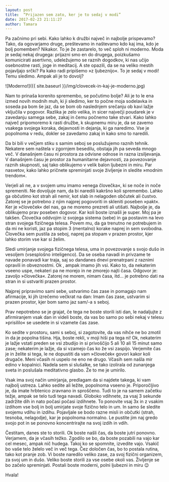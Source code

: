 ```yaml
---
layout: post
title:	“Prijazen sem zato, ker je to sedaj v modi”
date: 2017-02-23 21:11:27
author: Tamara
---
```

Pa začnimo pri sebi. Kako lahko k družbi največ in najbolje prispevamo? Tako, da ogovarjamo druge, preštevamo in naštevamo kdo kaj ima, kdo je bolj pomemben? 
Nikakor. To je že zastarelo, to več sploh ni moderno. 
Moda je sedaj nekaj drugega: prijazni smo en do drugega, poizkušamo komunicirati asertivno, udeležujemo se raznih dogodkov, ki nas učijo osebnostne rasti, joge in meditacij. 
A ste opazili, da se na veliko mestih pojavljajo srčki? Pa kako radi pripišemo »z ljubeznijo«. To je sedaj v modi! Temu sledimo. Ampak ali je to dovolj?

![Moderno!]({{ site.baseurl }}/img/clovecek-in-kaj-je-moderno.jpg)

Nam to prinaša korenito spremembo, se počutimo bolje? Ali je to le ena izmed novih modnih muh, ki ji sledimo, ker to počne moja sodelavka in soseda pa bom še jaz, da se bom ob naslednjem srečanju ob kavi lažje vključila v pogovor. Razlika je zelo velika, in sicer največji poudarek je v zavedanju samega sebe, zakaj in čemu počnemo take stvari. Kako lahko največ pripomoremo k rasti družbe, k skupnemu miru je, da se zavemo vsakega svojega koraka, dejavnosti in dejanja, ki ga naredimo. Vse je popolnoma v redu, dokler se zavedamo zakaj in kako smo to naredili.

Da bi bili v večjem stiku s samim seboj se poslužujemo raznih tehnik. Nekatere sem naštela v zgornjem besedilu, obstaja jih pa seveda mnogo več. V današnjem času ni prostora za odvisne odnose in razna izsiljevanja. V današnjem času je prostor za humanitarne dejavnosti, za povezovanje raznih skupnosti, saj tako oblikujemo v velik balon ljubezni in miru. Par nasvetov, kako lahko pričnete spreminjati svoje življenje in sledite »modnim trendom«.

Verjeli ali ne, a v svojem umu imamo »enega človečka«, ki se noče in noče spremeniti. Ne dovoljuje nam, da bi naredili kakršno koli spremembo. Lahko ga občutimo kot strah ali nemir, kot slab in nelagoden občutek ali čustvo. Zatorej se je potrebno z njim najprej pogovoriti in skleniti poseben »pakt«. Ker je »človeček« del nas, ga ne moremo prezreti ali utišati. Najbolje je, da oblikujemo prav poseben dogovor. Kar koli boste iznašli je super. Moj pa je takšen. Človečka oddvojim iz svojega sistema (sebe) in ga postavim na levo stran svojega fizičnega telesa. Povem mu, da ga trenutno ne potrebujem in da mi ne koristi, jaz pa stopim 3 (mentalno) korake naprej in sem svobodna. Človečka sem pustila za seboj, naprej pa stopam v prazen prostor, kjer lahko storim vse kar si želim.


Sledi umirjanje svojega fizičnega telesa, uma in povezovanje s svojo dušo in vesoljem (vsesplošno inteligenco). Da se oseba navadi in privzame te navade ponavadi kar traja, saj so dandanes dnevi prenatrpani z raznimi opravili in obveznostmi. Ok , ampak imamo jih vsi. Kako to, da nekaterim vseeno uspe, nekateri pa ne morejo in ne zmorejo najti časa. Odgovor je: zavoljo »človečka«. Zatorej ne morem, nimam časa, itd… je potrebno dati na stran in si ustvariti prazen prostor.

Najprej pripravimo sami sebe, ustvarimo čas zase in pomagajo nam afirmacije, ki jih izrečemo večkrat na dan: Imam čas zase, ustvarim si prazen prostor, kjer bom samo jaz sam/-a s seboj.

Prav nepotrebno se je grajat, če tega ne boste storili isti dan, le nadaljujte z afirmiranjem vsak dan in videli boste, da vas bo samo po sebi nekaj v telesu »prisililo« se usedete in si vzamete čas zase.

Ko sedite v prostoru, sami s seboj, si zagotovite, da vas nihče ne bo zmotil in da je popolna tišina. Hja, boste rekli, v moji hiši pa tega ni! Ok, nekaterim je lažje vstati preden se vsi zbudijo in si privoščijo 5 ali 10 ali 15 minut samo zase; nekaterim je lažje, da si vzamejo čas ko že vsi zaspijo. Verjemite čas je in želite si tega, le ne dopustiti da vam »človeček« govori kakor koli drugače. Meni včasih ni uspelo ne eno ne drugo. Včasih sem našla mir edino v kopalnici. Nadela sem si slušalke, se tako izolirala od zunanjega sveta in poslušala meditativno glasbo. Že to me je umirilo.

Vsak ima svoj način umirjanja, predlagam da si najdete takega, ki vam najbolj ustreza. Lahko sedite ali ležite, popolnoma vseeno je. Priporočljivo je, da imate hrbtenico zravnano in sproščeno. Tudi to je na samem začetku težje, ampak se telo tudi tega navadi. Globoko vdihnete, za vsaj 3 sekunde zadržite dih in nato počasi počasi izdihnete. To ponovite vsaj 3x in z vsakim izdihom vse bolj in bolj umirjate svoje fizično telo in um. In samo še sledite svojemu vdihu in izdihu. Pojavljale se bodo razne misli in občutki (strah, tesnoba, nelagodje), kar je popolnoma normalno. Le pustite jim naj gredo svojo pot in se ponovno koncentrirajte na svoj izdih in vdih.

Čestitam, danes ste to storili. Ok boste našli čas, da boste jutri ponovno. Verjamem, da je včasih težko. Zgodilo se bo, da boste pozabili na vajo kar cel mesec, ampak nič hudega. Takoj ko se spomnite, izvedite vajo. Vsakič bo vaše telo želelo več in več tega. Čez določen čas, bo to postala rutina, tako kot pranje zob. Vi boste naredilo veliko zase, za svoj fizični organizem, za svoj um in dušo. Veliko boste storili za vse osebe okoli vas. Življenje se bo začelo spreminjati. Postali boste moderni, polni ljubezni in miru 😉

Hvala!

